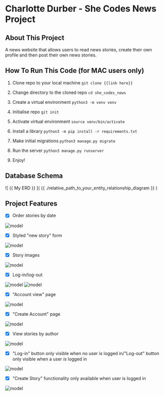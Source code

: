  # Charlotte Durber - She Codes News Project
 
## About This Project
A news website that allows users to read news stories, create their own profile and then post their own news stories.

## How To Run This Code (for MAC users only)

1. Clone repo to your local machine `git clone {{link here}}`

2. Change directory to the cloned repo `cd she_codes_news`

3. Create a virtual environment `python3 -m venv venv`

4. Initialise repo `git init`

5. Activate virtual environment `source venv/bin/activate`

6. Install a library `python3 -m pip install -r requirements.txt`

7. Make initial migrations `python3 manage.py migrate`

8. Run the server `python3 manage.py runserver`

9. Enjoy!


## Database Schema
![ {{ My ERD }} ]( {{ ./relative_path_to_your_entity_relationship_diagram }} )


## Project Features
- [x] Order stories by date

![model](https://github.com/cdurber90/she_codes_news/blob/main/she_codes_news/news/static/news/images/Screenshot%202023-12-20%20at%2011.25.09%20am.png?raw=true)

- [x] Styled "new story" form

![model](https://github.com/cdurber90/she_codes_news/blob/main/she_codes_news/news/static/news/images/form-view.png?raw=true)

- [x] Story images

![model](https://github.com/cdurber90/she_codes_news/blob/main/she_codes_news/news/static/news/images/story-image.png?raw=true)

- [x] Log-in/log-out

![model](https://github.com/cdurber90/she_codes_news/blob/main/she_codes_news/news/static/news/images/login.png?raw=true)
![model](https://github.com/cdurber90/she_codes_news/blob/main/she_codes_news/news/static/news/images/logout.png?raw=true)

- [x] "Account view" page

![model](https://github.com/cdurber90/she_codes_news/blob/main/she_codes_news/news/static/news/images/account-view.png?raw=true)

- [x] "Create Account" page

![model](https://github.com/cdurber90/she_codes_news/blob/main/she_codes_news/news/static/news/images/create-account.png?raw=true)

- [x] View stories by author

![model](https://github.com/cdurber90/she_codes_news/blob/main/she_codes_news/news/static/news/images/stories-posted.png?raw=true)

- [x] "Log-in" button only visible when no user is logged in/"Log-out" button
        only visible when a user *is* logged in

![model](https://github.com/cdurber90/she_codes_news/blob/main/she_codes_news/news/static/news/images/login.png?raw=true)

- [x] "Create Story" functionality only available when user is logged in

![model](https://github.com/cdurber90/she_codes_news/blob/main/she_codes_news/news/static/news/images/logout.png?raw=true)

<!-- ## Additional Features:
- [ ] Add categories to the stories and allow the user to search for stories by
        category.
    ![ {{ Description of image }} ]( {{ ./relative_path_to_image_file }} )
- [ ] Add the ability to update and delete stories (consider permissions - who
        should be allowed to update or and/or delete stories).
    ![ {{ Description of image }} ]( {{ ./relative_path_to_image_file }} )
- [ ] Add the ability to “favourite” stories and see a page with your favourite
        stories.
    ![ {{ Description of image }} ]( {{ ./relative_path_to_image_file }} )
- [ ] Our form for creating stories requires you to add the publication date,
        update this to automatically save the publication date as the day the
        story was first published (maybe you could then add a field to show
        when the story was updated).
    ![ {{ Description of image }} ]( {{ ./relative_path_to_image_file }} )
               
 
- [ ] Gracefully handle the error where someone tries to create a new story when
        they are not logged in.
    ![ {{ Description of image }} ]( {{ ./relative_path_to_image_file }} ) -->

